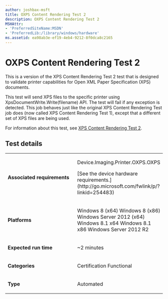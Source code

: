 ```yaml
---
author: joshbax-msft
title: OXPS Content Rendering Test 2
description: OXPS Content Rendering Test 2
MSHAttr:
- 'PreferredSiteName:MSDN'
- 'PreferredLib:/library/windows/hardware'
ms.assetid: ea98ab3e-ef19-4eb4-9212-8f0dca8c2165
---
```


# OXPS Content Rendering Test 2


This is a version of the XPS Content Rendering Test 2 test that is designed to validate printer capabilities for Open XML Paper Specification (XPS) documents.

This test will send XPS files to the specific printer using XpsDocumentWrite.Write(filename) API. The test will fail if any exception is detected. This job behaves just like the original XPS Content Rendering Test job does (now called XPS Content Rendering Test 1), except that a different set of XPS files are being used.

For information about this test, see [XPS Content Rendering Test 2](xps-content-rendering-test-26ddbf000-819d-4f93-bba7-5c83cd035f2e.md).

## Test details


<table>
<colgroup>
<col width="50%" />
<col width="50%" />
</colgroup>
<tbody>
<tr class="odd">
<td><p><strong>Associated requirements</strong></p></td>
<td><p>Device.Imaging.Printer.OXPS.OXPS</p>
<p>[See the device hardware requirements.](http://go.microsoft.com/fwlink/p/?linkid=254483)</p></td>
</tr>
<tr class="even">
<td><p><strong>Platforms</strong></p></td>
<td><p>Windows 8 (x64) Windows 8 (x86) Windows Server 2012 (x64) Windows 8.1 x64 Windows 8.1 x86 Windows Server 2012 R2</p></td>
</tr>
<tr class="odd">
<td><p><strong>Expected run time</strong></p></td>
<td><p>~2 minutes</p></td>
</tr>
<tr class="even">
<td><p><strong>Categories</strong></p></td>
<td><p>Certification Functional</p></td>
</tr>
<tr class="odd">
<td><p><strong>Type</strong></p></td>
<td><p>Automated</p></td>
</tr>
</tbody>
</table>

 

 

 






